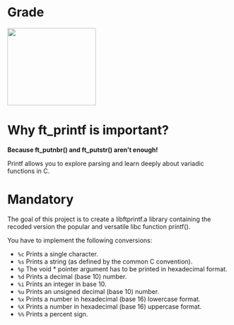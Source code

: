 # Grade
<img src="https://cdn.discordapp.com/attachments/714092571655274496/1200758638369849414/Screen_Shot_2024-01-27_at_12.05.05_PM.png?ex=65ec42a0&is=65d9cda0&hm=7e9421195e2c8e55ee19a291d38e51ce030d22c5155c7c36a0e6838c29a3c203&" width=200px height=175px/>

# Why ft_printf is important?
**Because ft_putnbr() and ft_putstr() aren’t enough!**

Printf allows you to explore parsing and learn deeply about variadic functions in C.

# Mandatory
The goal of this project is to create a libftprintf.a library containing the recoded version the popular and versatile libc function printf(). 

You have to implement the following conversions: 

 - `%c` Prints a single character.  
 - `%s` Prints a string (as defined by the common C convention).
 - `%p` The void * pointer argument has to be printed in hexadecimal format.
 - `%d` Prints a decimal (base 10) number.
 - `%i` Prints an integer in base 10. 
 - `%u` Prints an unsigned decimal (base 10) number. 
 - `%x` Prints a number in hexadecimal (base 16) lowercase format.
 - `%X` Prints a number in hexadecimal (base 16) uppercase format. 
 - `%%` Prints a percent sign.
